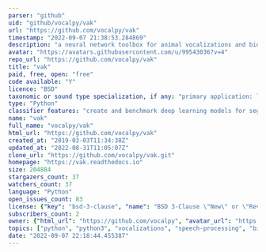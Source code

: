 ```yaml
---
parser: "github"
uid: "github/vocalpy/vak"
url: "https://github.com/vocalpy/vak"
timestamp: "2022-09-07 21:38:53.284869"
description: "a neural network toolbox for animal vocalizations and bioacoustics"
avatar: "https://avatars.githubusercontent.com/u/99543036?v=4"
repo_url: "https://github.com/vocalpy/vak"
title: "vak"
paid, free, open: "free"
code available: "Y"
licence: "BSD"
taxonomic or sound type specialization, if any: "primary application: lab animal vocalizations"
type: "Python"
classifier features: "create and benchmark deep learning models for segmentation of lab animal vocalizations"
name: "vak"
full_name: "vocalpy/vak"
html_url: "https://github.com/vocalpy/vak"
created_at: "2019-03-03T11:34:38Z"
updated_at: "2022-08-31T11:05:07Z"
clone_url: "https://github.com/vocalpy/vak.git"
homepage: "https://vak.readthedocs.io"
size: 204884
stargazers_count: 37
watchers_count: 37
language: "Python"
open_issues_count: 83
license: {"key": "bsd-3-clause", "name": "BSD 3-Clause \"New\" or \"Revised\" License", "spdx_id": "BSD-3-Clause", "url": "https://api.github.com/licenses/bsd-3-clause", "node_id": "MDc6TGljZW5zZTU="}
subscribers_count: 2
owner: {"html_url": "https://github.com/vocalpy", "avatar_url": "https://avatars.githubusercontent.com/u/99543036?v=4", "login": "vocalpy", "type": "Organization"}
topics: ["python", "python3", "vocalizations", "speech-processing", "birdsong", "torch", "torchvision", "pytorch", "bioacoustics", "bioacoustic-analysis", "animal-vocalizations", "animal-communication", "spectrograms"]
date: "2022-09-07 22:18:44.455387"
---
```

